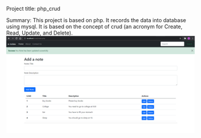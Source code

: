 Project title: php_crud

Summary: This project is based on php. It records the data into database using mysql. It is based on the concept of crud (an acronym for Create, Read, Update, and Delete).
![php crud](e.png)
